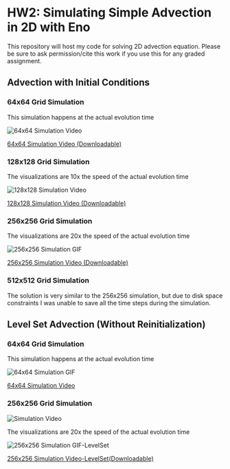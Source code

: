 # HW2: Simulating Simple Advection in 2D with Eno
This repository will host my code for solving 2D advection equation. Please be sure to ask permission/cite this work if you use this for any graded assignment. 

## Advection with Initial Conditions

### 64x64 Grid Simulation
This simulation happens at the actual evolution time

![64x64 Simulation Video](https://media.giphy.com/media/G1sAoEurj3sf5SrxHY/giphy.gif)

[64x64 Simulation Video (Downloadable)](https://ucmerced.box.com/s/eomj354gtqs8in7whe8est2f3dgb72hl)


### 128x128 Grid Simulation
The visualizations are 10x the speed of the actual evolution time


![128x128 Simulation Video](https://media.giphy.com/media/nVzPMWdtvl1AdOethD/giphy.gif)


[128x128 Simulation Video (Downloadable)](https://ucmerced.box.com/s/846hn9iwtn86ja927aaqfbjbvaze0p9k)

### 256x256 Grid Simulation
The visualizations are 20x the speed of the actual evolution time

![256x256 Simulation GIF](https://media.giphy.com/media/508XKw7hdg8PoZBina/giphy.gif)


[256x256 Simulation Video (Downloadable)](https://ucmerced.box.com/s/1owuwyjvh3hvecy5mlfuq8w2wbpwgy18)


### 512x512 Grid Simulation

The solution is very similar to the 256x256 simulation, but due to disk space constraints I was unable to save all the time steps during the simulation.

## Level Set Advection (Without Reinitialization)

### 64x64 Grid Simulation
This simulation happens at the actual evolution time

![64x64 Simulation GIF](https://media.giphy.com/media/4Vy2ZLO3l9F5oxgOlh/giphy.gif)

[64x64 Simulation Video](https://ucmerced.box.com/s/vgogy62uklu5raxtgw58rogsjq14xxm6)


### 256x256 Grid Simulation

![Simulation Video](https://media.giphy.com/media/4Vy2ZLO3l9F5oxgOlh/giphy.gif)

The visualizations are 20x the speed of the actual evolution time

![256x256 Simulation GIF-LevelSet](https://media.giphy.com/media/4Vy2ZLO3l9F5oxgOlh/giphy.gif)

[256x256 Simulation Video-LevelSet(Downloadable)](https://ucmerced.box.com/s/vgogy62uklu5raxtgw58rogsjq14xxm6)

